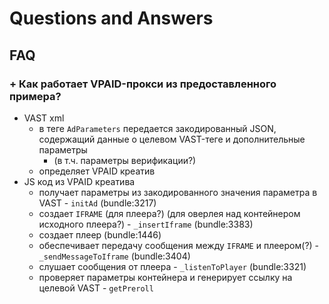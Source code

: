 # Questions and Answers

## FAQ

### + Как работает VPAID-прокси из предоставленного примера?
- VAST xml
    - в теге `AdParameters` передается закодированный JSON, содержащий данные о целевом VAST-теге и дополнительные параметры
        - (в т.ч. параметры верификации?)
    - определяет VPAID креатив
- JS код из VPAID креатива
    - получает параметры из закодированного значения параметра в VAST - `initAd` (bundle:3217)
    - создает `IFRAME` (для плеера?) (для оверлея над контейнером исходного плеера?) - `_insertIframe` (bundle:3383)
    - создает плеер (bundle:1446)
    - обеспечивает передачу сообщения между `IFRAME` и плеером(?) - `_sendMessageToIframe` (bundle:3404)
    - слушает сообщения от плеера - `_listenToPlayer` (bundle:3321)
    - проверяет параметры контейнера и генерирует ссылку на целевой VAST - `getPreroll`
